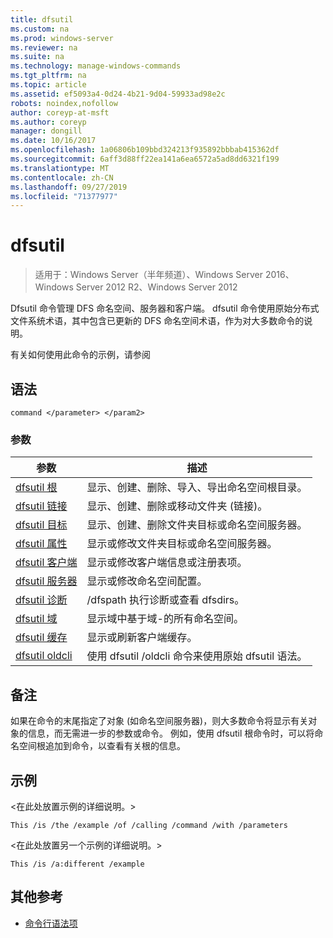 ```yaml
---
title: dfsutil
ms.custom: na
ms.prod: windows-server
ms.reviewer: na
ms.suite: na
ms.technology: manage-windows-commands
ms.tgt_pltfrm: na
ms.topic: article
ms.assetid: ef5093a4-0d24-4b21-9d04-59933ad98e2c
robots: noindex,nofollow
author: coreyp-at-msft
ms.author: coreyp
manager: dongill
ms.date: 10/16/2017
ms.openlocfilehash: 1a06806b109bbd324213f935892bbbab415362df
ms.sourcegitcommit: 6aff3d88ff22ea141a6ea6572a5ad8dd6321f199
ms.translationtype: MT
ms.contentlocale: zh-CN
ms.lasthandoff: 09/27/2019
ms.locfileid: "71377977"
---
```

# <a name="dfsutil"></a>dfsutil

>适用于：Windows Server（半年频道）、Windows Server 2016、Windows Server 2012 R2、Windows Server 2012

Dfsutil 命令管理 DFS 命名空间、服务器和客户端。 dfsutil 命令使用原始分布式文件系统术语，其中包含已更新的 DFS 命名空间术语，作为对大多数命令的说明。

有关如何使用此命令的示例，请参阅 

## <a name="syntax"></a>语法

```
command </parameter> </param2>
```

### <a name="parameters"></a>参数

|参数|描述|
|-------|--------|
|[dfsutil 根](dfsutil-root.md)|显示、创建、删除、导入、导出命名空间根目录。|
|[dfsutil 链接](dfsutil-link.md)|显示、创建、删除或移动文件夹 \(链接\)。|
|[dfsutil 目标](dfsutil-target.md)|显示、创建、删除文件夹目标或命名空间服务器。|
|[dfsutil 属性](dfsutil-property.md)|显示或修改文件夹目标或命名空间服务器。|
|[dfsutil 客户端](dfsutil-client.md)|显示或修改客户端信息或注册表项。|
|[dfsutil 服务器](dfsutil-server.md)|显示或修改命名空间配置。|
|[dfsutil 诊断](dfsutil-diag.md)|\/dfspath 执行诊断或查看 dfsdirs。|
|[dfsutil 域](dfsutil-domain.md)|显示域中基于域\-的所有命名空间。|
|[dfsutil 缓存](dfsutil-cache.md)|显示或刷新客户端缓存。|
|[dfsutil oldcli](dfsutil-oldcli.md)|使用 dfsutil \/oldcli 命令来使用原始 dfsutil 语法。|

## <a name="remarks-optional-section"></a>备注 <optional section>
如果在命令的末尾指定了对象 \(如命名空间服务器\)，则大多数命令将显示有关对象的信息，而无需进一步的参数或命令。 例如，使用 dfsutil 根命令时，可以将命名空间根追加到命令，以查看有关根的信息。

## <a name="BKMK_Examples"></a>示例
&lt;在此处放置示例的详细说明。&gt;

```
This /is /the /example /of /calling /command /with /parameters
```

&lt;在此处放置另一个示例的详细说明。&gt;

```
This /is /a:different /example
```

## <a name="additional-references"></a>其他参考

-   [命令行语法项](command-line-syntax-key.md)


